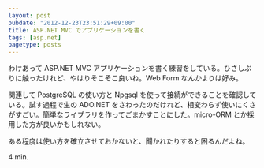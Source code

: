 ```yaml
---
layout: post
pubdate: "2012-12-23T23:51:29+09:00"
title: ASP.NET MVC でアプリケーションを書く
tags: [asp.net]
pagetype: posts
---
```

わけあって ASP.NET MVC アプリケーションを書く練習をしている。ひさしぶりに触ったけれど、やはりそこそこ良いね。Web Form なんかよりは好み。

関連して PostgreSQL の使い方と Npgsql を使って接続ができることを確認している。試す過程で生の ADO.NET をさわったのだけれど、相変わらず使いにくさがすごい。簡単なライブラリを作ってごまかすことにした。micro-ORM とか採用した方が良いかもしれない。

ある程度は使い方を確立させておかないと、聞かれたりすると困るんだよね。

4 min.
